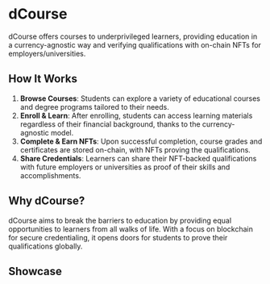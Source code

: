 # dCourse

dCourse offers courses to underprivileged learners, providing education in a currency-agnostic way and verifying qualifications with on-chain NFTs for employers/universities.

## How It Works

1. **Browse Courses**: Students can explore a variety of educational courses and degree programs tailored to their needs.
2. **Enroll & Learn**: After enrolling, students can access learning materials regardless of their financial background, thanks to the currency-agnostic model.
3. **Complete & Earn NFTs**: Upon successful completion, course grades and certificates are stored on-chain, with NFTs proving the qualifications.
4. **Share Credentials**: Learners can share their NFT-backed qualifications with future employers or universities as proof of their skills and accomplishments.

## Why dCourse?

dCourse aims to break the barriers to education by providing equal opportunities to learners from all walks of life. With a focus on blockchain for secure credentialing, it opens doors for students to prove their qualifications globally.

## Showcase

